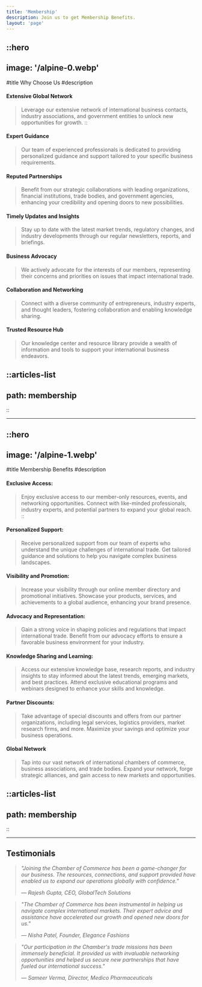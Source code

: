 ```yaml
---
title: 'Membership'
description: Join us to get Membership Benefits.
layout: 'page'
---
```


::hero
---
image: '/alpine-0.webp'
---
#title
Why Choose Us
#description
#### Extensive Global Network
> Leverage our extensive network of international business contacts, industry associations, and government entities to unlock new opportunities for growth.
::

#### Expert Guidance
> Our team of experienced professionals is dedicated to providing personalized guidance and support tailored to your specific business requirements.

#### Reputed Partnerships
>Benefit from our strategic collaborations with leading organizations, financial institutions, trade bodies, and government agencies, enhancing your credibility and opening doors to new possibilities.

#### Timely Updates and Insights
> Stay up to date with the latest market trends, regulatory changes, and industry developments through our regular newsletters, reports, and briefings.

#### Business Advocacy
> We actively advocate for the interests of our members, representing their concerns and priorities on issues that impact international trade.

#### Collaboration and Networking
> Connect with a diverse community of entrepreneurs, industry experts, and thought leaders, fostering collaboration and enabling knowledge sharing.

#### Trusted Resource Hub
> Our knowledge center and resource library provide a wealth of information and tools to support your international business endeavors.

::articles-list
---
path: membership
---
::

---

::hero
---
image: '/alpine-1.webp'
---
#title
Membership Benefits
#description
#### Exclusive Access:
> Enjoy exclusive access to our member-only resources, events, and networking opportunities. Connect with like-minded professionals, industry experts, and potential partners to expand your global reach.
::

#### Personalized Support:
> Receive personalized support from our team of experts who understand the unique challenges of international trade. Get tailored guidance and solutions to help you navigate complex business landscapes.

#### Visibility and Promotion:
> Increase your visibility through our online member directory and promotional initiatives. Showcase your products, services, and achievements to a global audience, enhancing your brand presence.

#### Advocacy and Representation:
> Gain a strong voice in shaping policies and regulations that impact international trade. Benefit from our advocacy efforts to ensure a favorable business environment for your industry.

#### Knowledge Sharing and Learning:
> Access our extensive knowledge base, research reports, and industry insights to stay informed about the latest trends, emerging markets, and best practices. Attend exclusive educational programs and webinars designed to enhance your skills and knowledge.

#### Partner Discounts:
> Take advantage of special discounts and offers from our partner organizations, including legal services, logistics providers, market research firms, and more. Maximize your savings and optimize your business operations.

#### Global Network
> Tap into our vast network of international chambers of commerce, business associations, and trade bodies. Expand your network, forge strategic alliances, and gain access to new markets and opportunities.

::articles-list
---
path: membership
---
::

---

## Testimonials

> *"Joining the Chamber of Commerce has been a game-changer for our business. The resources, connections, and support provided have enabled us to expand our operations globally with confidence."*
>
> &mdash; <cite>Rajesh Gupta, CEO, GlobalTech Solutions</cite>

> *"The Chamber of Commerce has been instrumental in helping us navigate complex international markets. Their expert advice and assistance have accelerated our growth and opened new doors for us."*
>
> &mdash; <cite>Nisha Patel, Founder, Elegance Fashions</cite>

> *"Our participation in the Chamber's trade missions has been immensely beneficial. It provided us with invaluable networking opportunities and helped us secure new partnerships that have fueled our international success."*
>
> &mdash; <cite>Sameer Verma, Director, Medico Pharmaceuticals</cite>
